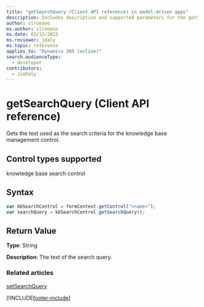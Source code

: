 ```yaml
---
title: "getSearchQuery (Client API reference) in model-driven apps"
description: Includes description and supported parameters for the getSearchQuery method.
author: clromano
ms.author: clromano
ms.date: 03/12/2022
ms.reviewer: jdaly
ms.topic: reference
applies_to: "Dynamics 365 (online)"
search.audienceType: 
  - developer
contributors:
  - JimDaly
---
```

# getSearchQuery (Client API reference)



Gets the text used as the search criteria for the knowledge base management control. 

## Control types supported

knowledge base search control

## Syntax

```JavaScript
var kbSearchControl = formContext.getControl("<name>");
var searchQuery = kbSearchControl.getSearchQuery();
```

## Return Value

**Type**: String

**Description**: The text of the search query.

### Related articles

[setSearchQuery](setSearchQuery.md)



[!INCLUDE[footer-include](../../../../../includes/footer-banner.md)]
